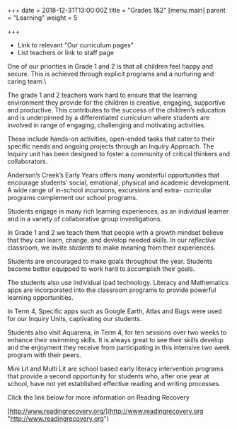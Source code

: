+++
date = 2018-12-31T13:00:00Z
title = "Grades 1&2"
[menu.main]
parent = "Learning"
weight = 5

+++
* Link to relevant "Our curriculum pages"
* List teachers or link to staff page

One of our priorities in Grade 1 and 2 is that all children feel happy and secure. This is achieved through explicit programs and a nurturing and caring team.\\

The grade 1 and 2 teachers work hard to ensure that the learning environment they provide for the children is creative, engaging, supportive and productive. This contributes to the success of the children’s education and is underpinned by a differentiated curriculum where students are involved in range of engaging, challenging and motivating activities.

These include hands-on activities, open-ended tasks that cater to their specific needs and ongoing projects through an Inquiry Approach. The Inquiry unit has been designed to foster a community of critical thinkers and collaborators.

Anderson’s Creek’s Early Years offers many wonderful opportunities that encourage students’ social, emotional, physical and academic development. A wide range of in-school incursions, excursions and extra- curricular programs complement our school programs.

Students engage in many rich learning experiences, as an individual learner and in a variety of collaborative group investigations.

In Grade 1 and 2 we teach them that people with a growth mindset believe that they can learn, change, and develop needed skills. In our _reflective_ classroom, we invite _students_ to make meaning from their experiences.

Students are encouraged to make goals throughout the year. Students become better equipped to work hard to accomplish their goals.

The students also use individual ipad technology. Literacy and Mathematics apps are incorporated into the classroom programs to provide powerful learning opportunities.

In Term 4, Specific apps such as Google Earth, Atlas and Bugs were used for our Inquiry Units, captivating our students.

Students also visit Aquarena, in Term 4, for ten sessions over two weeks to enhance their swimming skills. It is always great to see their skills develop and the enjoyment they receive from participating in this intensive two week program with their peers.

Mini Lit and Multi Lit are school based early literacy intervention programs that provide a second opportunity for students who, after one year at school, have not yet established effective reading and writing processes.  
   
Click the link below for more information on Reading Recovery

[http://www.readingrecovery.org/](http://www.readingrecovery.org "http://www.readingrecovery.org")